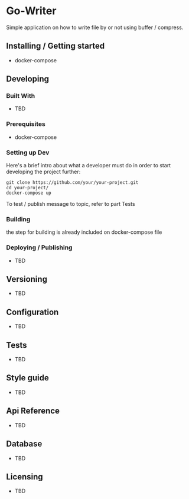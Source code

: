 # Go-Writer
Simple application on how to write file by or not using buffer / compress.

## Installing / Getting started
- docker-compose

## Developing

### Built With
- TBD

### Prerequisites
- docker-compose

### Setting up Dev

Here's a brief intro about what a developer must do in order to start developing
the project further:

```shell
git clone https://github.com/your/your-project.git
cd your-project/
docker-compose up
```

To test / publish message to topic, refer to part Tests

### Building
the step for building is already included on docker-compose file

### Deploying / Publishing
- TBD

## Versioning
- TBD

## Configuration
- TBD

## Tests
- TBD

## Style guide
- TBD

## Api Reference
- TBD

## Database
- TBD

## Licensing
- TBD